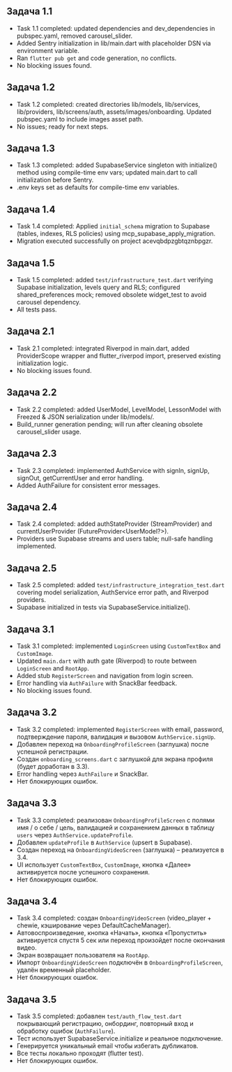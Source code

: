## Задача 1.1
- Task 1.1 completed: updated dependencies and dev_dependencies in pubspec.yaml, removed carousel_slider.
- Added Sentry initialization in lib/main.dart with placeholder DSN via environment variable.
- Ran `flutter pub get` and code generation, no conflicts.
- No blocking issues found.

## Задача 1.2
- Task 1.2 completed: created directories lib/models, lib/services, lib/providers, lib/screens/auth, assets/images/onboarding. Updated pubspec.yaml to include images asset path.
- No issues; ready for next steps.

## Задача 1.3
- Task 1.3 completed: added SupabaseService singleton with initialize() method using compile-time env vars; updated main.dart to call initialization before Sentry.
- .env keys set as defaults for compile-time env variables.

## Задача 1.4
- Task 1.4 completed: Applied `initial_schema` migration to Supabase (tables, indexes, RLS policies) using mcp_supabase_apply_migration.
- Migration executed successfully on project acevqbdpzgbtqznbpgzr.

## Задача 1.5
- Task 1.5 completed: added `test/infrastructure_test.dart` verifying Supabase initialization, levels query and RLS; configured shared_preferences mock; removed obsolete widget_test to avoid carousel dependency.
- All tests pass.

## Задача 2.1
- Task 2.1 completed: integrated Riverpod in main.dart, added ProviderScope wrapper and flutter_riverpod import, preserved existing initialization logic.
- No blocking issues found.

## Задача 2.2
- Task 2.2 completed: added UserModel, LevelModel, LessonModel with Freezed & JSON serialization under lib/models/.
- Build_runner generation pending; will run after cleaning obsolete carousel_slider usage.

## Задача 2.3
- Task 2.3 completed: implemented AuthService with signIn, signUp, signOut, getCurrentUser and error handling.
- Added AuthFailure for consistent error messages.

## Задача 2.4
- Task 2.4 completed: added authStateProvider (StreamProvider<AuthState>) and currentUserProvider (FutureProvider<UserModel?>).
- Providers use Supabase streams and users table; null-safe handling implemented.

## Задача 2.5
- Task 2.5 completed: added `test/infrastructure_integration_test.dart` covering model serialization, AuthService error path, and Riverpod providers.
- Supabase initialized in tests via SupabaseService.initialize().

## Задача 3.1
- Task 3.1 completed: implemented `LoginScreen` using `CustomTextBox` and `CustomImage`.
- Updated `main.dart` with auth gate (Riverpod) to route between `LoginScreen` and `RootApp`.
- Added stub `RegisterScreen` and navigation from login screen.
- Error handling via `AuthFailure` with SnackBar feedback.
- No blocking issues found.

## Задача 3.2
- Task 3.2 completed: implemented `RegisterScreen` with email, password, подтверждение пароля, валидация и вызовом `AuthService.signUp`.
- Добавлен переход на `OnboardingProfileScreen` (заглушка) после успешной регистрации.
- Создан `onboarding_screens.dart` с заглушкой для экрана профиля (будет доработан в 3.3).
- Error handling через `AuthFailure` и SnackBar.
- Нет блокирующих ошибок.

## Задача 3.3
- Task 3.3 completed: реализован `OnboardingProfileScreen` с полями имя / о себе / цель, валидацией и сохранением данных в таблицу `users` через `AuthService.updateProfile`.
- Добавлен `updateProfile` в `AuthService` (upsert в Supabase).
- Создан переход на `OnboardingVideoScreen` (заглушка) – реализуется в 3.4.
- UI использует `CustomTextBox`, `CustomImage`, кнопка «Далее» активируется после успешного сохранения.
- Нет блокирующих ошибок.

## Задача 3.4
- Task 3.4 completed: создан `OnboardingVideoScreen` (video_player + chewie, кэширование через DefaultCacheManager).
- Автовоспроизведение, кнопка «Начать», кнопка «Пропустить» активируется спустя 5 сек или переход произойдет после окончания видео.
- Экран возвращает пользователя на `RootApp`.
- Импорт `OnboardingVideoScreen` подключён в `OnboardingProfileScreen`, удалён временный placeholder.
- Нет блокирующих ошибок.

## Задача 3.5
- Task 3.5 completed: добавлен `test/auth_flow_test.dart` покрывающий регистрацию, онбординг, повторный вход и обработку ошибок (`AuthFailure`).
- Тест использует SupabaseService.initialize и реальное подключение.
- Генерируется уникальный email чтобы избегать дубликатов.
- Все тесты локально проходят (flutter test).
- Нет блокирующих ошибок.

